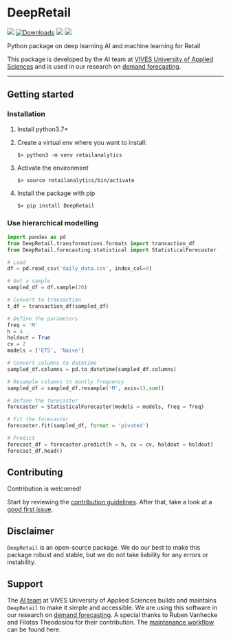 # DeepRetail
<img src="https://img.shields.io/badge/Maintained%20by-Vives%20AI%20Lab-red"> [![Downloads](https://static.pepy.tech/personalized-badge/DeepRetail?period=total&units=international_system&left_color=grey&right_color=blue&left_text=downloads)](https://pepy.tech/project/DeepRetail) <img src="https://img.shields.io/badge/python-v3.7%2B-blue"> <img src="https://img.shields.io/badge/pypi-v0.0.7-blue">

Python package on deep learning AI and machine learning for Retail

This package is developed by the AI team at [VIVES University of Applied Sciences](https://www.vives.be/en/research/centre-expertise-business-management) and is used in our research on [demand forecasting](https://yvesrsagaert.wordpress.com/).

___


## Getting started

### Installation

1. Install python3.7+
2. Create a virtual env where you want to install:

    ```
    $> python3 -m venv retailanalytics
    ```

3. Activate the environment

    ```
    $> source retailanalytics/bin/activate
    ```

4. Install the package with pip

     ```
    $> pip install DeepRetail
     ```
	 
### Use hierarchical modelling
```python
import pandas as pd
from DeepRetail.transformations.formats import transaction_df
from DeepRetail.forecasting.statistical import StatisticalForecaster

# Load
df = pd.read_csv('daily_data.csv', index_col=0)

# Get a sample 
sampled_df = df.sample(20)

# Convert to transaction
t_df = transaction_df(sampled_df)

# Define the parameters
freq = 'M'
h = 4
holdout = True
cv = 2
models = ['ETS', 'Naive']

# Convert columns to datetime
sampled_df.columns = pd.to_datetime(sampled_df.columns)

# Resample columns to montly frequency
sampled_df = sampled_df.resample('M', axis=1).sum()

# Define the forecaster
forecaster = StatisticalForecaster(models = models, freq = freq)

# Fit the forecaster
forecaster.fit(sampled_df, format = 'pivoted')

# Predict
forecast_df = forecaster.predict(h = h, cv = cv, holdout = holdout)
forecast_df.head()

```

## Contributing

Contribution is welcomed! 

Start by reviewing the [contribution guidelines](https://github.com/yForecasting/DeepRetail/blob/main/CONTRIBUTING.md). After that, take a look at a [good first issue](https://github.com/yForecasting/DeepRetail/issues?q=is%3Aissue+is%3Aopen+label%3A%22good+first+issue%22).


## Disclaimer
`DeepRetail` is an open-source package. We do our best to make this package robust and stable, but we do not take liability for any errors or instability. 

## Support

The [AI team](https://yforecasting.github.io/) at VIVES University of Applied Sciences builds and maintains `DeepRetail` to make it simple and accessible. We are using this software in our research on [demand forecasting](https://yvesrsagaert.wordpress.com/). A special thanks to Ruben Vanhecke and Filotas Theodosiou for their contribution. The [maintenance workflow](https://github.com/yForecasting/DeepRetail/blob/main/MAINTAINING.md) can be found here.